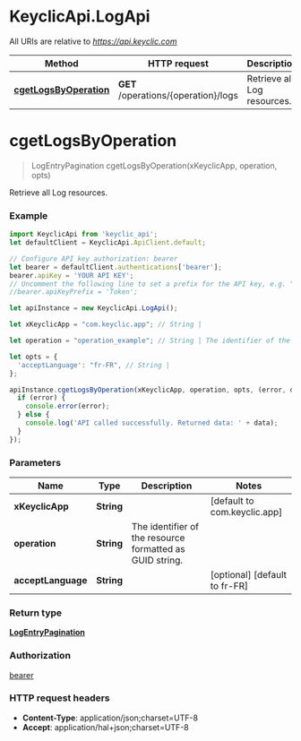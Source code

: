 # KeyclicApi.LogApi

All URIs are relative to *https://api.keyclic.com*

Method | HTTP request | Description
------------- | ------------- | -------------
[**cgetLogsByOperation**](LogApi.md#cgetLogsByOperation) | **GET** /operations/{operation}/logs | Retrieve all Log resources.


<a name="cgetLogsByOperation"></a>
# **cgetLogsByOperation**
> LogEntryPagination cgetLogsByOperation(xKeyclicApp, operation, opts)

Retrieve all Log resources.

### Example
```javascript
import KeyclicApi from 'keyclic_api';
let defaultClient = KeyclicApi.ApiClient.default;

// Configure API key authorization: bearer
let bearer = defaultClient.authentications['bearer'];
bearer.apiKey = 'YOUR API KEY';
// Uncomment the following line to set a prefix for the API key, e.g. "Token" (defaults to null)
//bearer.apiKeyPrefix = 'Token';

let apiInstance = new KeyclicApi.LogApi();

let xKeyclicApp = "com.keyclic.app"; // String | 

let operation = "operation_example"; // String | The identifier of the resource formatted as GUID string.

let opts = { 
  'acceptLanguage': "fr-FR", // String | 
};

apiInstance.cgetLogsByOperation(xKeyclicApp, operation, opts, (error, data, response) => {
  if (error) {
    console.error(error);
  } else {
    console.log('API called successfully. Returned data: ' + data);
  }
});
```

### Parameters

Name | Type | Description  | Notes
------------- | ------------- | ------------- | -------------
 **xKeyclicApp** | **String**|  | [default to com.keyclic.app]
 **operation** | **String**| The identifier of the resource formatted as GUID string. | 
 **acceptLanguage** | **String**|  | [optional] [default to fr-FR]

### Return type

[**LogEntryPagination**](LogEntryPagination.md)

### Authorization

[bearer](../README.md#bearer)

### HTTP request headers

 - **Content-Type**: application/json;charset=UTF-8
 - **Accept**: application/hal+json;charset=UTF-8

